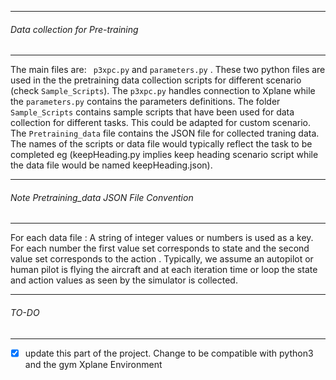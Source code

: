 ___________________________________________________________________________________
###### Data  collection for Pre-training
___________________________________________________________________________________

The main files are:
    ```
    p3xpc.py``` and ```
    parameters.py
     ```
. These two python files are used in the the pretraining data collection scripts for different scenario (check `Sample_Scripts`). The `p3xpc.py` handles connection to Xplane while the `parameters.py` contains the parameters definitions. The folder `Sample_Scripts` contains sample scripts that have been used for data collection for different tasks. This could be adapted for custom scenario. The `Pretraining_data` file contains the JSON file for collected traning data.  The names of the scripts or data file would typically reflect the task to be completed eg (keepHeading.py implies keep heading scenario script while the data file would be named keepHeading.json).

___________________________________________________________________________________
###### Note Pretraining_data JSON File Convention
___________________________________________________________________________________
 For each data file : A string of integer values or numbers is used as a key. For each number the first value set corresponds to state and the second value set corresponds to the action . Typically, we assume an autopilot or human pilot is flying the aircraft and at each iteration time or loop the state and action values as seen by the simulator is collected.

___________________________________________________________________________________
###### TO-DO
___________________________________________________________________________________

- [x] update this part of the project. Change to be compatible with python3 and the gym Xplane Environment
